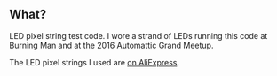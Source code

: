 ## What?

LED pixel string test code.  I wore a strand of LEDs running this code at
Burning Man and at the 2016 Automattic Grand Meetup.

The LED pixel strings I used are
[on AliExpress](https://www.aliexpress.com/item/Full-color-high-brightness-12mm-DC5V-LED-Pixel-Module-WS2811-IC-Pixel-Node-LED-Exposed-Light/1459114338.html).
